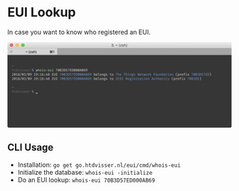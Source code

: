 # EUI Lookup

In case you want to know who registered an EUI.

![whois-eui 70B3D57ED000AB69](screenshot.png)

## CLI Usage

- Installation: `go get go.htdvisser.nl/eui/cmd/whois-eui`
- Initialize the database: `whois-eui -initialize`
- Do an EUI lookup: `whois-eui 70B3D57ED000AB69`
